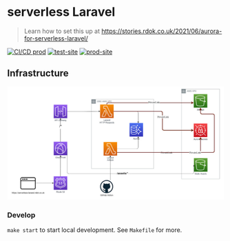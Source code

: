 #  serverless Laravel
> Learn how to set this up at https://stories.rdok.co.uk/2021/06/aurora-for-serverless-laravel/

[![CI/CD prod][cd_prod_badge]][cd_prod]
[![test-site][test_site_badge]][test_site]
[![prod-site][prod_site_badge]][prod_site]

## Infrastructure
![alt text][infrastructure]

### Develop
`make start` to start local development. See `Makefile` for more.

[bref]: https://bref.sh/
[ci_cd]: https://github.com/rdok/aurora-for-serverless-laravel/actions
[cd_prod_badge]: https://github.com/rdok/aurora-for-serverless-laravel/actions/workflows/deploy.yml/badge.svg?event=workflow_dispatch
[cd_prod]: https://github.com/rdok/aurora-for-serverless-laravel/actions/workflows/deploy.yml
[prod_site_badge]: https://img.shields.io/badge/Prod-blue?style=flat-square&logo=amazon-aws
[prod_site]: https://aurora-for-serverless-laravel.rdok.co.uk/
[test_site_badge]: https://img.shields.io/badge/Test-green?style=flat-square&logo=amazon-aws
[test_site]: https://aurora-for-serverless-laravel-test.rdok.co.uk/
[infrastructure]: ./laravel/public/img/infrastructure.jpg
